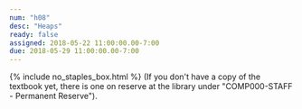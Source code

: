 ```yaml
---
num: "h08"
desc: "Heaps"
ready: false
assigned: 2018-05-22 11:00:00.00-7:00
due: 2018-05-29 11:00:00.00-7:00
---
```

{% include no_staples_box.html %}
 (If you don't have a copy of the textbook yet, there is one on reserve at the library under "COMP000-STAFF - Permanent Reserve").

